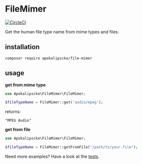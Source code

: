 # FileMimer

[![CircleCI](https://circleci.com/gh/apokalipscke/FileMimer.svg?style=svg)](https://circleci.com/gh/apokalipscke/FileMimer)

Get the human file type name from mime types and files.

## installation

```shell script
composer require apokalipscke/file-mimer
```

## usage

**get from mime type**
```php
use Apokalipscke\FileMimer\FileMimer;

$fileTypeName = FileMimer::get('audio/mpeg');
```

returns:
```
"MPEG Audio"
```

**get from file**
```php
use Apokalipscke\FileMimer\FileMimer;

$fileTypeName = FileMimer::getFromFile("/path/to/your.file");
```

Need more examples? Have a look at the [tests](./tests).